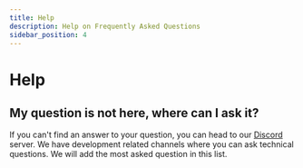 ```yaml
---
title: Help
description: Help on Frequently Asked Questions
sidebar_position: 4
---
```


# Help

## My question is not here, where can I ask it?

If you can't find an answer to your question, you can head to our [Discord](https://discord.gg/lukso) server. We have development related channels where you can ask technical questions. We will add the most asked question in this list.
